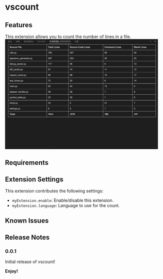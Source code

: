 # vscount 


## Features

This extension allows you to count the number of lines in a file.
![vscount](show.png)

## Requirements


## Extension Settings

This extension contributes the following settings:

* `myExtension.enable`: Enable/disable this extension.
* `myExtension.language`: Language to use for the count.

## Known Issues


## Release Notes
### 0.0.1

Initial release of vscount!


**Enjoy!**
